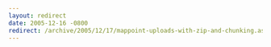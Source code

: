 ```yaml
---
layout: redirect
date: 2005-12-16 -0800
redirect: /archive/2005/12/17/mappoint-uploads-with-zip-and-chunking.aspx/
---
```


